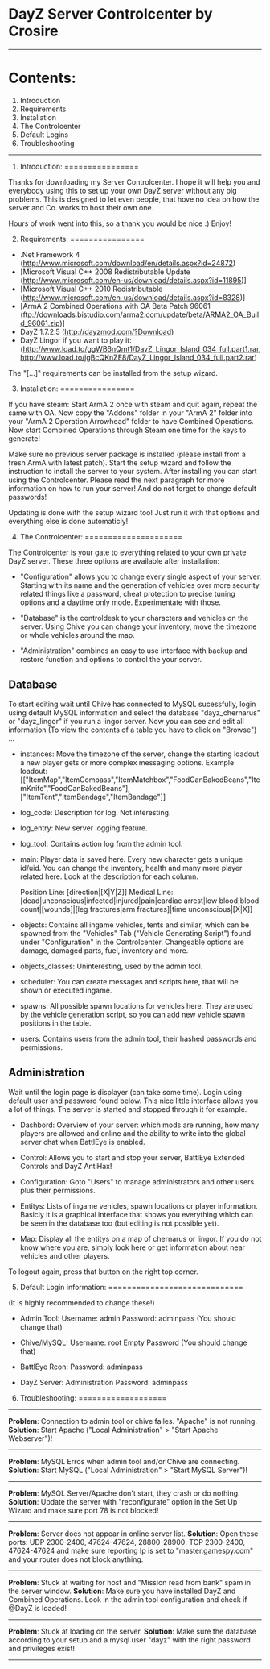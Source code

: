 DayZ Server Controlcenter by Crosire
====================================
________________________________________________________________________________

Contents:
=========

1. Introduction
2. Requirements
3. Installation
4. The Controlcenter
5. Default Logins
6. Troubleshooting

________________________________________________________________________________

1. Introduction:
================

 Thanks for downloading my Server Controlcenter. I hope it will help you and everybody using this to set
 up your own DayZ server without any big problems. This is designed to let even people, that hove no idea
 on how the server and Co. works to host their own one.

 Hours of work went into this, so a thank you would be nice :) Enjoy!

2. Requirements:
================

 - .Net Framework 4 (http://www.microsoft.com/download/en/details.aspx?id=24872)
 - [Microsoft Visual C++ 2008 Redistributable Update (http://www.microsoft.com/en-us/download/details.aspx?id=11895)]
 - [Microsoft Visual C++ 2010 Redistributable (http://www.microsoft.com/en-us/download/details.aspx?id=8328)]
 - [ArmA 2 Combined Operations with OA Beta Patch 96061 (ftp://downloads.bistudio.com/arma2.com/update/beta/ARMA2_OA_Build_96061.zip)]
 - DayZ 1.7.2.5 (http://dayzmod.com/?Download)
 - DayZ Lingor if you want to play it: (http://www.load.to/ggWB6nQmt1/DayZ_Lingor_Island_034_full.part1.rar, http://www.load.to/jgBcQKnZE8/DayZ_Lingor_Island_034_full.part2.rar)

 The "[...]" requirements can be installed from the setup wizard.

3. Installation:
================

 If you have steam: Start ArmA 2 once with steam and quit again, repeat the same with OA. Now copy the "Addons" folder in your "ArmA 2" folder into your "ArmA 2 Operation Arrowhead" folder to have Combined Operations. Now start Combined Operations through Steam one time for the keys to generate!

 Make sure no previous server package is installed (please install from a fresh ArmA with latest patch).
 Start the setup wizard and follow the instruction to install the server to your system.
 After installing you can start using the Controlcenter. Please read the next paragraph for
 more information on how to run your server! And do not forget to change default passwords!

 Updating is done with the setup wizard too! Just run it with that options and everything else is done automaticly!

4. The Controlcenter:
=====================

 The Controlcenter is your gate to everything related to your own private DayZ server.
 These three options are available after installation:

 - "Configuration" allows you to change every single aspect of your server. Starting with its name and the generation of vehicles over more 
 security related things like a password, cheat protection to precise tuning options and a daytime only mode.
 Experimentate with those.

 - "Database" is the controldesk to your characters and vehicles on the server. Using Chive you can change
 your inventory, move the timezone or whole vehicles around the map.

 - "Administration" combines an easy to use interface with backup and restore function and options to control the your server.


 **Database**
 ------------

 To start editing wait until Chive has connected to MySQL sucessfully, login using default MySQL information
 and select the database "dayz_chernarus" or "dayz_lingor" if you run a lingor server. Now you can see and edit all information (To view the contents of a
 table you have to click on "Browse") ...

 - instances:
   Move the timezone of the server, change the starting loadout a new player gets or more complex messaging options.
   Example loadout: [["ItemMap","ItemCompass","ItemMatchbox","FoodCanBakedBeans","ItemKnife","FoodCanBakedBeans"],["ItemTent","ItemBandage","ItemBandage"]]

 - log_code:
   Description for log. Not interesting.

 - log_entry:
   New server logging feature.

 - log_tool:
   Contains action log from the admin tool.

 - main:
   Player data is saved here. Every new character gets a unique id/uid. You can change the inventory, health and many more player related here. Look at the description for each column.

   Position Line: [direction|[X|Y|Z]]
   Medical Line:  [dead|unconscious|infected|injured|pain|cardiac arrest|low blood|blood count|[wounds]|[leg fractures|arm fractures]|time unconscious|[X|X]]  

 - objects:
   Contains all ingame vehicles, tents and similar, which can be spawned from the "Vehicles" Tab ("Vehicle Generating Script") found under "Configuration" in the Controlcenter. Changeable options are damage, damaged parts, fuel, inventory and more.

 - objects_classes:
   Uninteresting, used by the admin tool.

 - scheduler:
   You can create messages and scripts here, that will be shown or executed ingame.

 - spawns:
   All possible spawn locations for vehicles here. They are used by the vehicle generation script, so you can add new vehicle spawn positions in the table.

 - users:
   Contains users from the admin tool, their hashed passwords and permissions.


 **Administration**
 ------------------

 Wait until the login page is displayer (can take some time). Login using default user and password 
 found below. This nice little interface allows you a lot of things. The server is started and stopped
 through it for example.

 - Dashbord:
   Overview of your server: which mods are running, how many players are allowed and online and the ability
   to write into the global server chat when BattlEye is enabled.

 - Control:
   Allows you to start and stop your server, BattlEye Extended Controls and DayZ AntiHax!

 - Configuration:
   Goto "Users" to manage administrators and other users plus their permissions.

 - Entitys:
   Lists of ingame vehicles, spawn locations or player information. Basicly it is a graphical interface
   that shows you everything which can be seen in the database too (but editing is not possible yet).

 - Map:
   Display all the entitys on a map of chernarus or lingor. If you do not know where you are, simply look here 
   or get information about near vehicles and other players.

 To logout again, press that button on the right top corner.


5. Default Login information:
=============================

(It is highly recommended to change these!)

 - Admin Tool:
 Username: admin
 Password: adminpass (You should change that)

 - Chive/MySQL:
 Username: root
 Empty Password (You should change that)

 - BattlEye Rcon:
 Password: adminpass

 - DayZ Server:
 Administration Password: adminpass


6. Troubleshooting:
===================

 --------------------------------------------------------------------------------------------------------------------------------------------------------------

 **Problem**:	Connection to admin tool or chive failes. "Apache" is not running.
 **Solution**:	Start Apache ("Local Administration" > "Start Apache Webserver")!

 --------------------------------------------------------------------------------------------------------------------------------------------------------------

 **Problem**:	MySQL Erros when admin tool and/or Chive are connecting.
 **Solution**:	Start MySQL ("Local Administration" > "Start MySQL Server")!

 --------------------------------------------------------------------------------------------------------------------------------------------------------------

 **Problem**:	MySQL Server/Apache don't start, they crash or do nothing.
 **Solution**:	Update the server with "reconfigurate" option in the Set Up Wizard and make sure port 78 is not blocked!

 --------------------------------------------------------------------------------------------------------------------------------------------------------------

 **Problem**:	Server does not appear in online server list.
 **Solution**:	Open these ports: UDP 2300-2400, 47624-47624, 28800-28900; TCP 2300-2400, 47624-47624 and make sure reporting Ip is set to "master.gamespy.com" and your router does not block anything.

 --------------------------------------------------------------------------------------------------------------------------------------------------------------

 **Problem**:	Stuck at waiting for host and "Mission read from bank" spam in the server window.
 **Solution**:	Make sure you have installed DayZ and Combined Operations. Look in the admin tool configuration and check if @DayZ is loaded!

 --------------------------------------------------------------------------------------------------------------------------------------------------------------

 **Problem**:	Stuck at loading on the server.
 **Solution**:	Make sure the database according to your setup and a mysql user "dayz" with the right password and privileges exist!

 --------------------------------------------------------------------------------------------------------------------------------------------------------------
